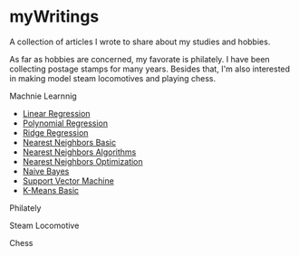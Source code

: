 # myWritings
A collection of articles I wrote to share about my studies and hobbies.

As far as hobbies are concerned, my favorate is philately. I have been collecting postage stamps for many years. Besides that, I'm also interested in making model steam locomotives and playing chess.

Machnie Learnnig
- [Linear Regression](https://github.com/michael2012z/myWritings/blob/master/machine-learning/machine-learning-linear-regression.md)
- [Polynomial Regression](https://github.com/michael2012z/myWritings/blob/master/machine-learning/machine-learning-polynomial-regression.md)
- [Ridge Regression](https://github.com/michael2012z/myWritings/blob/master/machine-learning/machine-learning-ridge-regression.md)
- [Nearest Neighbors Basic](https://github.com/michael2012z/myWritings/blob/master/machine-learning/nearest-neighbours-basic.md)
- [Nearest Neighbors Algorithms](https://github.com/michael2012z/myWritings/blob/master/machine-learning/nearest-neighbours-algorithms.md)
- [Nearest Neighbors Optimization](https://github.com/michael2012z/myWritings/blob/master/machine-learning/nearest-neighbours-optimization.md)
- [Naive Bayes](https://github.com/michael2012z/myWritings/blob/master/machine-learning/naive-bayes.md)
- [Support Vector Machine](https://github.com/michael2012z/myWritings/blob/master/machine-learning/support-vector-machine.md)
- [K-Means Basic](https://github.com/michael2012z/myWritings/blob/master/machine-learning/k-means-basic.md)


Philately

Steam Locomotive

Chess
